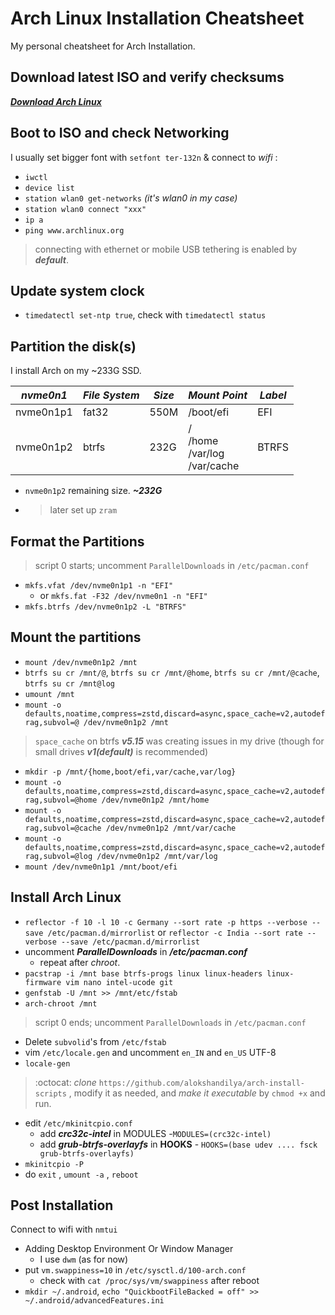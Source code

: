 # Arch Linux Installation Cheatsheet

My personal cheatsheet for Arch Installation.

## Download latest ISO and verify checksums

[***Download Arch Linux***](https://archlinux.org/download)

## Boot to ISO and check Networking

I usually set bigger font with `setfont ter-132n` & connect to *wifi* :

* `iwctl`
* `device list`
* `station wlan0 get-networks` *(it's wlan0 in my case)*
* `station wlan0 connect "xxx"`
* `ip a`
* `ping www.archlinux.org`

>connecting with ethernet or mobile USB tethering is enabled by ***default***.

## Update system clock

* `timedatectl set-ntp true`, check with `timedatectl status`

## Partition the disk(s)

I install Arch on my ~233G SSD.

| *nvme0n1* | *File System* | *Size* | *Mount Point*                        | *Label* |
| --------- | ------------- | ------ | ------------------------------------ | ------- |
| nvme0n1p1 | fat32         | 550M   | /boot/efi                            | EFI     |
| nvme0n1p2 | btrfs         | 232G   | /<br>/home<br>/var/log<br>/var/cache | BTRFS   |

* `nvme0n1p2` remaining size. ***~232G***
* > later set up `zram`

## Format the Partitions

> script 0 starts; uncomment `ParallelDownloads` in `/etc/pacman.conf`
* `mkfs.vfat /dev/nvme0n1p1 -n "EFI"`
  * or `mkfs.fat -F32 /dev/nvme0n1 -n "EFI"`
* `mkfs.btrfs /dev/nvme0n1p2 -L "BTRFS"`

## Mount the partitions

* `mount /dev/nvme0n1p2 /mnt`
* `btrfs su cr /mnt/@`, `btrfs su cr /mnt/@home`, `btrfs su cr /mnt/@cache`,
`btrfs su cr /mnt@log`
* `umount /mnt`
* `mount -o defaults,noatime,compress=zstd,discard=async,space_cache=v2,autodefrag,subvol=@
/dev/nvme0n1p2 /mnt`
> `space_cache` on btrfs ***v5.15*** was creating issues in my drive
(though for small drives ***v1(default)*** is recommended)
* `mkdir -p /mnt/{home,boot/efi,var/cache,var/log}`
* `mount -o defaults,noatime,compress=zstd,discard=async,space_cache=v2,autodefrag,subvol=@home
/dev/nvme0n1p2 /mnt/home`
* `mount -o defaults,noatime,compress=zstd,discard=async,space_cache=v2,autodefrag,subvol=@cache
/dev/nvme0n1p2 /mnt/var/cache`
* `mount -o defaults,noatime,compress=zstd,discard=async,space_cache=v2,autodefrag,subvol=@log
/dev/nvme0n1p2 /mnt/var/log`
* `mount /dev/nvme0n1p1 /mnt/boot/efi`

## Install Arch Linux

* `reflector -f 10 -l 10 -c Germany --sort rate -p https --verbose --save /etc/pacman.d/mirrorlist` or `reflector -c India --sort rate --verbose --save /etc/pacman.d/mirrorlist`
* uncomment ***ParallelDownloads*** in ***/etc/pacman.conf***
  * repeat after *chroot*.
* `pacstrap -i /mnt base btrfs-progs linux linux-headers linux-firmware vim nano intel-ucode
  git`
* `genfstab -U /mnt >> /mnt/etc/fstab`
* `arch-chroot /mnt`
> script 0 ends; uncomment `ParallelDownloads` in `/etc/pacman.conf`

* Delete `subvolid`'s from `/etc/fstab`
* vim `/etc/locale.gen` and uncomment `en_IN` and `en_US` UTF-8
* `locale-gen`
> :octocat: *clone* `https://github.com/alokshandilya/arch-install-scripts` ,
modify it as needed, and *make it executable* by `chmod +x` and run.

* edit `/etc/mkinitcpio.conf`
  * add ***crc32c-intel*** in MODULES -`MODULES=(crc32c-intel)`
  * add ***grub-btrfs-overlayfs*** in **HOOKS** -
`HOOKS=(base udev .... fsck grub-btrfs-overlayfs)`
* `mkinitcpio -P`
* do `exit` , `umount -a` , `reboot`

## Post Installation

Connect to wifi with `nmtui`

* Adding Desktop Environment Or Window Manager
  * I use `dwm` (as for now)
* put `vm.swappiness=10` in `/etc/sysctl.d/100-arch.conf`
  * check with `cat /proc/sys/vm/swappiness` after reboot
* `mkdir ~/.android`, `echo "QuickbootFileBacked = off" >>
 ~/.android/advancedFeatures.ini`
